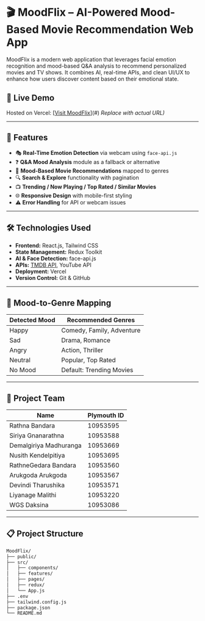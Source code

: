 # 🎬 MoodFlix – AI-Powered Mood-Based Movie Recommendation Web App

MoodFlix is a modern web application that leverages facial emotion recognition and mood-based Q&A analysis to recommend personalized movies and TV shows. It combines AI, real-time APIs, and clean UI/UX to enhance how users discover content based on their emotional state.

## 🚀 Live Demo

Hosted on Vercel: [[Visit MoodFlix](https://mood-flix-app-1k8h.vercel.app/)](#) *Replace with actual URL)*

---

## 🧠 Features

- 🎭 **Real-Time Emotion Detection** via webcam using `face-api.js`
- ❓ **Q&A Mood Analysis** module as a fallback or alternative
- 🍿 **Mood-Based Movie Recommendations** mapped to genres
- 🔍 **Search & Explore** functionality with pagination
- 📺 **Trending / Now Playing / Top Rated / Similar Movies**
- 🌐 **Responsive Design** with mobile-first styling
- ⚠️ **Error Handling** for API or webcam issues

---

## 🛠️ Technologies Used

- **Frontend:** React.js, Tailwind CSS
- **State Management:** Redux Toolkit
- **AI & Face Detection:** face-api.js
- **APIs:** [TMDB API](https://www.themoviedb.org/documentation/api), YouTube API
- **Deployment:** Vercel
- **Version Control:** Git & GitHub

---

## 🎯 Mood-to-Genre Mapping

| Detected Mood | Recommended Genres                |
|---------------|-----------------------------------|
| Happy         | Comedy, Family, Adventure         |
| Sad           | Drama, Romance                    |
| Angry         | Action, Thriller                  |
| Neutral       | Popular, Top Rated                |
| No Mood       | Default: Trending Movies          |

---

## 👥 Project Team

| Name                   | Plymouth ID |
|------------------------|-------------|
| Rathna Bandara         | 10953595    |
| Siriya Gnanarathna     | 10953588    |
| Demalgiriya Madhuranga | 10953669    |
| Nusith Kendelpitiya    | 10953695    |
| RathneGedara Bandara   | 10953560    |
| Arukgoda Arukgoda      | 10953567    |
| Devindi Tharushika     | 10953571    |
| Liyanage Malithi       | 10953220    |
| WGS Daksina            | 10953086    |

---

## 📋 Project Structure

```bash
MoodFlix/
├── public/
├── src/
│   ├── components/
│   ├── features/
│   ├── pages/
│   ├── redux/
│   └── App.js
├── .env
├── tailwind.config.js
├── package.json
└── README.md
